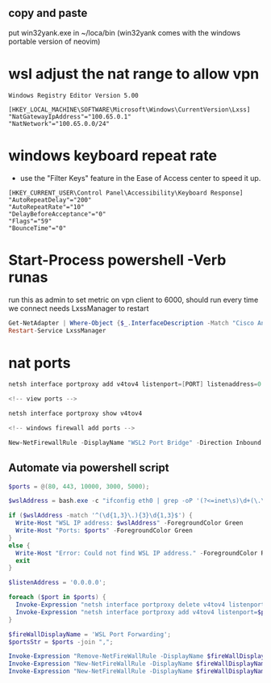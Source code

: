 ## copy and paste 


put win32yank.exe in ~/loca/bin (win32yank comes with the windows portable version of neovim)

# wsl adjust the nat range to allow vpn

```reg
Windows Registry Editor Version 5.00

[HKEY_LOCAL_MACHINE\SOFTWARE\Microsoft\Windows\CurrentVersion\Lxss]
"NatGatewayIpAddress"="100.65.0.1"
"NatNetwork"="100.65.0.0/24"
```

# windows keyboard repeat rate

- use the "Filter Keys" feature in the Ease of
  Access center to speed it up.

```
[HKEY_CURRENT_USER\Control Panel\Accessibility\Keyboard Response]
"AutoRepeatDelay"="200"
"AutoRepeatRate"="10"
"DelayBeforeAcceptance"="0"
"Flags"="59"
"BounceTime"="0"
```

# Start-Process powershell -Verb runas

run this as admin to set metric on vpn client to 6000, should run every time we connect
needs LxssManager to restart

```powershell
Get-NetAdapter | Where-Object {$_.InterfaceDescription -Match "Cisco AnyConnect"} | Set-NetIPInterface -InterfaceMetric 6000
Restart-Service LxssManager
```

# nat ports

```powershell
netsh interface portproxy add v4tov4 listenport=[PORT] listenaddress=0.0.0.0 connectport=[PORT] connectaddress=[WSL_IP]

<!-- view ports -->

netsh interface portproxy show v4tov4

<!-- windows firewall add ports -->

New-NetFirewallRule -DisplayName "WSL2 Port Bridge" -Direction Inbound -Action Allow -Protocol TCP -LocalPort 80,443,10000,3000,5000

```

## Automate via powershell script

```ps1
$ports = @(80, 443, 10000, 3000, 5000);

$wslAddress = bash.exe -c "ifconfig eth0 | grep -oP '(?<=inet\s)\d+(\.\d+){3}'"

if ($wslAddress -match '^(\d{1,3}\.){3}\d{1,3}$') {
  Write-Host "WSL IP address: $wslAddress" -ForegroundColor Green
  Write-Host "Ports: $ports" -ForegroundColor Green
}
else {
  Write-Host "Error: Could not find WSL IP address." -ForegroundColor Red
  exit
}

$listenAddress = '0.0.0.0';

foreach ($port in $ports) {
  Invoke-Expression "netsh interface portproxy delete v4tov4 listenport=$port listenaddress=$listenAddress";
  Invoke-Expression "netsh interface portproxy add v4tov4 listenport=$port listenaddress=$listenAddress connectport=$port connectaddress=$wslAddress";
}

$fireWallDisplayName = 'WSL Port Forwarding';
$portsStr = $ports -join ",";

Invoke-Expression "Remove-NetFireWallRule -DisplayName $fireWallDisplayName";
Invoke-Expression "New-NetFireWallRule -DisplayName $fireWallDisplayName -Direction Outbound -LocalPort $portsStr -Action Allow -Protocol TCP";
Invoke-Expression "New-NetFireWallRule -DisplayName $fireWallDisplayName -Direction Inbound -LocalPort $portsStr -Action Allow -Protocol TCP";
```
